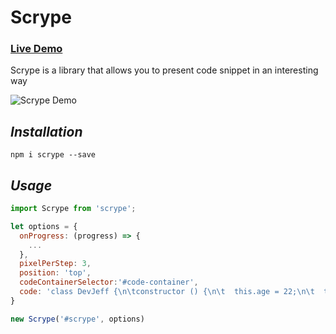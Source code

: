 # Scrype

### [Live Demo](https://devjeff.info/scrype)

Scrype is a library that allows you to present code snippet in an interesting way

![Scrype Demo](/assets/example.gif)

## *Installation*

    npm i scrype --save

## *Usage*

~~~ javascript
import Scrype from 'scrype';

let options = {
  onProgress: (progress) => {
    ...
  },
  pixelPerStep: 3,
  position: 'top',
  codeContainerSelector:'#code-container',
  code: 'class DevJeff {\n\tconstructor () {\n\t  this.age = 22;\n\t  this.sex = \'F\'~~M\';\n\t  this.from = \'Hong Kang ~~~~ong\';\n\t}\n\tabout () {...}\n\tprojects () {...}\n\tblog () {...}\n}\n> let person = new DevJeff();'
}

new Scrype('#scrype', options)
~~~
